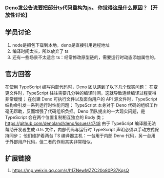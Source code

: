 ### Deno发公告说要把部分ts代码重构为js。 你觉得这是什么原因？【开放性讨论】

## 学员讨论

1. node是把包下载到本地，deno是直接引用远程地址
2. 编译时间太长，所以放弃了 ts
3. 还有一些场景不太适合 ts：经常修改原型链的，需要运行时动态添加属性的。

## 官方回答

在使用 TypeScript 编写内部代码时，Deno 团队遇到了以下几个现实问题：
在变更文件时，TypeScript 往往需要几分钟的编译时间，这就导致连续编译过程变得非常缓慢；
在创建 Deno 可执行文件以及面向用户的 API 源文件时，TypeScript 结构会引发一系列运行时性能问题；
TypeScript 本身对于 Deno 代码的组织工作毫无帮助，反而增强了代码组织负担。Deno 团队提出的一大现实问题，是 TypeScript 会在两个位置复制相互独立的 Body 类；
<https://github.com/denoland/deno/issues/4748>
由于 TypeScript 编译器无法帮助开发者生成 d.ts 文件，内部代码与运行时 TypeScript 声明必须以手动方式保持同步；
他们维护着两台 TS 编译器主机：一台用于内部 Deno 代码，另一台用于外部用户代码，但二者的作用其实非常相似。

## 扩展链接

1. <https://mp.weixin.qq.com/s/h1ZNewMZZC20o80P37KqsQ>
